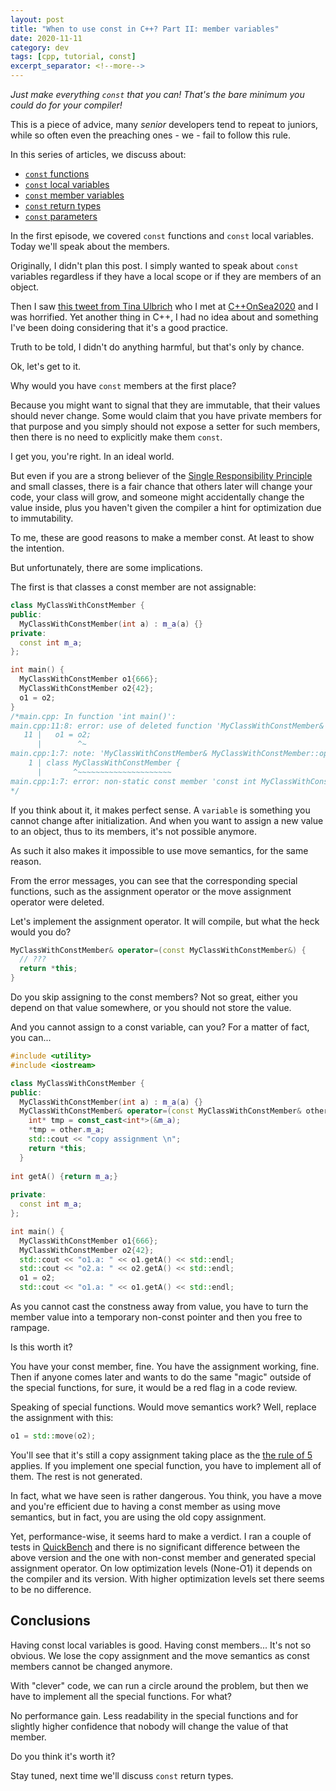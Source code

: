 ```yaml
---
layout: post
title: "When to use const in C++? Part II: member variables"
date: 2020-11-11
category: dev
tags: [cpp, tutorial, const]
excerpt_separator: <!--more-->
---
```

_Just make everything `const` that you can! That's the bare minimum you could do for your compiler!_

This is a piece of advice, many _senior_ developers tend to repeat to juniors, while so often even the preaching ones - we - fail to follow this rule.
<!--more-->

In this series of articles, we discuss about:
- [`const` functions](https://www.sandordargo.com/blog/2020/11/04/when-use-const-1-functions-local-variables)
- [`const` local variables](https://www.sandordargo.com/blog/2020/11/04/when-use-const-1-functions-local-variables)
- [`const` member variables](https://www.sandordargo.com/blog/2020/11/11/when-use-const-2-member-variables)
- [`const` return types](https://www.sandordargo.com/blog/2020/11/18/when-use-const-3-return-types)
- [`const` parameters](https://www.sandordargo.com/blog/2020/11/25/when-use-const-4-parameters)

In the first episode, we covered `const` functions and `const` local variables. Today we'll speak about the members.

Originally, I didn't plan this post. I simply wanted to speak about `const` variables regardless if they have a local scope or if they are members of an object.

Then I saw [this tweet from Tina Ulbrich](https://twitter.com/_Yulivee_/status/1310812389743435776) who I met at [C++OnSea2020](https://www.youtube.com/watch?v=y2OGpAqD-f8) and I was horrified. Yet another thing in C++, I had no idea about and something I've been doing considering that it's a good practice.

Truth to be told, I didn't do anything harmful, but that's only by chance.

Ok, let's get to it.

Why would you have `const` members at the first place?

Because you might want to signal that they are immutable, that their values should never change. Some would claim that you have private members for that purpose and you simply should not expose a setter for such members, then there is no need to explicitly make them `const`.

I get you, you're right. In an ideal world.

But even if you are a strong believer of the [Single Responsibility Principle]() and small classes, there is a fair chance that others later will change your code, your class will grow, and someone might accidentally change the value inside, plus you haven't given the compiler a hint for optimization due to immutability.

To me, these are good reasons to make a member const. At least to show the intention.

But unfortunately, there are some implications.

The first is that classes a const member are not assignable:
```cpp
class MyClassWithConstMember {
public:
  MyClassWithConstMember(int a) : m_a(a) {}
private:
  const int m_a;
};

int main() {
  MyClassWithConstMember o1{666};
  MyClassWithConstMember o2{42};
  o1 = o2;
}
/*main.cpp: In function 'int main()':
main.cpp:11:8: error: use of deleted function 'MyClassWithConstMember& MyClassWithConstMember::operator=(const MyClassWithConstMember&)'
   11 |   o1 = o2;
      |        ^~
main.cpp:1:7: note: 'MyClassWithConstMember& MyClassWithConstMember::operator=(const MyClassWithConstMember&)' is implicitly deleted because the default definition would be ill-formed:
    1 | class MyClassWithConstMember {
      |       ^~~~~~~~~~~~~~~~~~~~~~
main.cpp:1:7: error: non-static const member 'const int MyClassWithConstMember::m_a', cannot use default assignment operator
*/
```
If you think about it, it makes perfect sense. A `variable` is something you cannot change after initialization. And when you want to assign a new value to an object, thus to its members, it's not possible anymore.

As such it also makes it impossible to use move semantics, for the same reason.

From the error messages, you can see that the corresponding special functions, such as the assignment operator or the move assignment operator were deleted.

Let's implement the assignment operator. It will compile, but what the heck would you do?

```cpp
MyClassWithConstMember& operator=(const MyClassWithConstMember&) {
  // ???
  return *this;
}
```

Do you skip assigning to the const members? Not so great, either you depend on that value somewhere, or you should not store the value.

And you cannot assign to a const variable, can you? For a matter of fact, you can...

```cpp
#include <utility>
#include <iostream>

class MyClassWithConstMember {
public:
  MyClassWithConstMember(int a) : m_a(a) {}
  MyClassWithConstMember& operator=(const MyClassWithConstMember& other) {
    int* tmp = const_cast<int*>(&m_a);
    *tmp = other.m_a; 
    std::cout << "copy assignment \n";
    return *this;
  }
  
int getA() {return m_a;}
  
private:
  const int m_a;
};

int main() {
  MyClassWithConstMember o1{666};
  MyClassWithConstMember o2{42};
  std::cout << "o1.a: " << o1.getA() << std::endl;
  std::cout << "o2.a: " << o2.getA() << std::endl;
  o1 = o2;
  std::cout << "o1.a: " << o1.getA() << std::endl;

```

As you cannot cast the constness away from value, you have to turn the member value into a temporary non-const pointer and then you free to rampage.

Is this worth it?

You have your const member, fine. You have the assignment working, fine. Then if anyone comes later and wants to do the same "magic" outside of the special functions, for sure, it would be a red flag in a code review.

Speaking of special functions. Would move semantics work? Well, replace the assignment with this:

```cpp
o1 = std::move(o2);
```

You'll see that it's still a copy assignment taking place as the [the rule of 5](https://www.fluentcpp.com/2019/04/19/compiler-generated-functions-rule-of-three-and-rule-of-five/) applies. If you implement one special function, you have to implement all of them. The rest is not generated.

In fact, what we have seen is rather dangerous. You think, you have a move and you're efficient due to having a const member as using move semantics, but in fact, you are using the old copy assignment.

Yet, performance-wise, it seems hard to make a verdict. I ran a couple of tests in [QuickBench](https://quick-bench.com/q/58tnSzx0Hjm6t3KyIX9OcSHe9WE) and there is no significant difference between the above version and the one with non-const member and generated special assignment operator. On low optimization levels (None-O1) it depends on the compiler and its version. With higher optimization levels set there seems to be no difference.

## Conclusions

Having const local variables is good. Having const members... It's not so obvious. We lose the copy assignment and the move semantics as const members cannot be changed anymore.

With "clever" code, we can run a circle around the problem, but then we have to implement all the special functions. For what?

No performance gain. Less readability in the special functions and for slightly higher confidence that nobody will change the value of that member.

Do you think it's worth it?

Stay tuned, next time we'll discuss `const` return types.